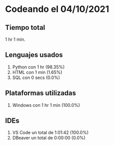 # Codeando el 04/10/2021

## Tiempo total
1 hr 1 min.

## Lenguajes usados
1. Python con 1 hr (98.35%)
1. HTML con 1 min (1.65%)
1. SQL con 0 secs (0.0%)

## Plataformas utilizadas
1. Windows con 1 hr 1 min (100.0%)

## IDEs
1. VS Code un total de 1:01:42 (100.0%)
1. DBeaver un total de 0:00:00 (0.0%)
